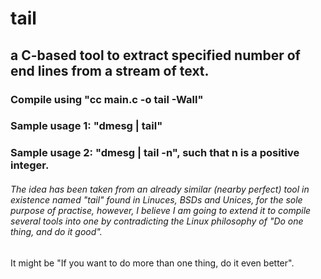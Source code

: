 # tail
## a C-based tool to extract specified number of end lines from a stream of text.

### Compile using "cc main.c -o tail -Wall"

### Sample usage 1: "dmesg | tail"
### Sample usage 2: "dmesg | tail -n", such that n is a positive integer.



###### The idea has been taken from an already similar (nearby perfect) tool in existence named "tail" found in Linuces, BSDs and Unices, for the sole purpose of practise, however, I believe I am going to extend it to compile several tools into one by contradicting the Linux philosophy of "Do one thing, and do it good".
It might be "If you want to do more than one thing, do it even better".
